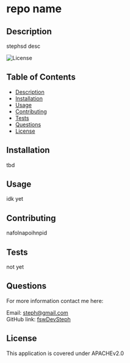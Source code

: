 
# repo name 
[//]: <> (Description)
## Description 
stephsd desc

![License](https://img.shields.io/badge/license-APACHEv2.0-blue.svg)

## Table of Contents
* [Description](#description)
* [Installation](#installation)
* [Usage](#usage)
* [Contributing](#contributing)
* [Tests](#tests)
* [Questions](#questions)
* [License](#license)

## Installation
tbd

## Usage
idk yet

## Contributing
nafolnapoihnpid

## Tests
not yet   

## Questions
For more information contact me here: <br/>

Email: steph@gmail.com <br/>
GitHub link: [fswDevSteph](https://github.com/fswDevSteph)

## License 
This application is covered under APACHEv2.0

  